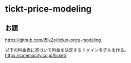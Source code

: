 # tickt-price-modeling
## お題
https://github.com/j5ik2o/ticket-price-modeling

以下の料金表に基づいて料金を決定するドメインモデルを作る。  
https://cinemacity.co.jp/ticket/
